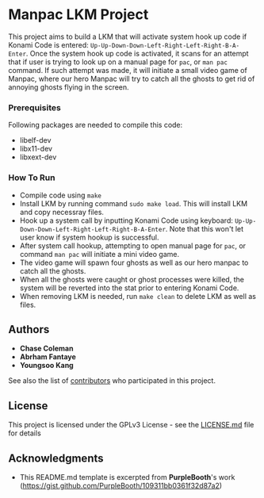 # Manpac LKM Project

This project aims to build a LKM that will activate system hook up code if Konami Code is entered: `Up-Up-Down-Down-Left-Right-Left-Right-B-A-Enter`. Once the system hook up code is activated, it scans for an attempt that if user is trying to look up on a manual page for `pac`, or `man pac` command. If such attempt was made, it will initiate a small video game of Manpac, where our hero Manpac will try to catch all the ghosts to get rid of annoying ghosts flying in the screen.

### Prerequisites

Following packages are needed to compile this code:
* libelf-dev
* libx11-dev
* libxext-dev

### How To Run

* Compile code using `make`
* Install LKM by running command `sudo make load`. This will install LKM and copy necessray files.
* Hook up a system call by inputting Konami Code using keyboard: `Up-Up-Down-Down-Left-Right-Left-Right-B-A-Enter`. Note that this won't let user know if system hookup is successful.
* After system call hookup, attempting to open manual page for `pac`, or command `man pac` will initiate a mini video game.
* The video game will spawn four ghosts as well as our hero manpac to catch all the ghosts.
* When all the ghosts were caught or ghost processes were killed, the system will be reverted into the stat prior to entering Konami Code.
* When removing LKM is needed, run `make clean` to delete LKM as well as files.

## Authors

* **Chase Coleman**
* **Abrham Fantaye**
* **Youngsoo Kang**

See also the list of [contributors](https://github.com/your/project/contributors) who participated in this project.

## License

This project is licensed under the GPLv3 License - see the [LICENSE.md](LICENSE.md) file for details

## Acknowledgments

* This README.md template is excerpted from **PurpleBooth**'s work (https://gist.github.com/PurpleBooth/109311bb0361f32d87a2)
